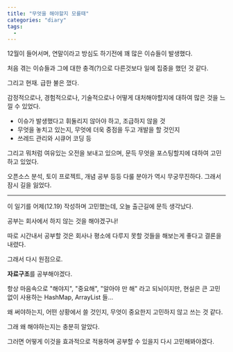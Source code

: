 ```yaml
---
title: "무엇을 해야할지 모를때"
categories: "diary"
tags:
  - 
---
```


12월이 들어서며, 연말이라고 방심도 하기전에 꽤 많은 이슈들이 발생했다.

처음 겪는 이슈들과 그에 대한 충격(?)으로 다른것보다 일에 집중을 했던 것 같다.

그리고 현재. 급한 불은 껐다.

감정적으로나, 경험적으로나, 기술적으로나 어떻게 대처해야할지에 대하여 많은 것을 느낄 수 있었다.

- 이슈가 발생했다고 휘둘리지 않아야 하고, 조급하지 않을 것
- 무엇을 놓치고 있는지, 무엇에 더욱 중점을 두고 개발을 할 것인지
- 쓰레드 관리와 시큐어 코딩 등

그리고 뭐처럼 여유있는 오전을 보내고 있으며, 문득 무엇을 포스팅할지에 대하여 고민하고 있었다.

오픈소스 분석, 토이 프로젝트, 개념 공부 등등 다룰 분야가 역시 무궁무진하다. 그래서 잠시 길을 잃었다.

---

이 일기를 어제(12.19) 작성하며 고민했는데, 오늘 출근길에 문득 생각났다.

공부는 회사에서 하지 않는 것을 해야겠구나!

따로 시간내서 공부할 것은 회사나 평소에 다루지 못할 것들을 해보는게 좋다고 결론을 내렸다.

그래서 다시 원점으로.

**자료구조**를 공부해야겠다.

항상 마음속으로 "해야지", "중요해", "알아야 만 해" 라고 되뇌이지만, 현실은 큰 고민없이 사용하는 HashMap, ArrayList 들...

왜 써야하는지, 어떤 상황에서 쓸 것인지, 무엇이 중요한지 고민하지 않고 쓰는 것 같다.

그래 왜 해야하는지는 충분히 알았다.

그러면 어떻게 이것을 효과적으로 적용하며 공부할 수 있을지 다시 고민해봐야겠다.